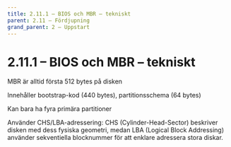```yaml
---
title: 2.11.1 – BIOS och MBR – tekniskt
parent: 2.11 – Fördjupning
grand_parent: 2 – Uppstart
---
```

# 2.11.1 – BIOS och MBR – tekniskt

MBR är alltid första 512 bytes på disken

Innehåller bootstrap-kod (440 bytes), partitionsschema (64 bytes)

Kan bara ha fyra primära partitioner

Använder CHS/LBA-adressering: CHS (Cylinder-Head-Sector) beskriver disken med dess fysiska geometri, medan LBA (Logical Block Addressing) använder sekventiella blocknummer för att enklare adressera stora diskar.

